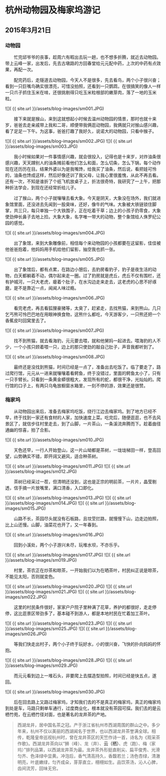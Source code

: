 杭州动物园及梅家坞游记
=======================
2015年3月21日
-----------------------

### 动物园

　　忙完邱爷爷的丧事，趁周六有暇出去玩一趟，也不想多折腾，就近去动物园。带上云峰一家，出发后，先去古墩路的方回春堂给元元配中药，上次的中药有点效果，再配一次。

　　配完药后，走隧道去动物园，今天人不是很多，先去看鸟，两个小子很兴奋；看到一只巨嘴鸟确实很漂亮，可惜没拍照，还看到一只鹦鹉，在很搞笑的像人一样一只爪子抓住玉米在啃，还很挑剔得只吃玉米粒根部的嫩芽肉，落了一地的玉米粒。

![]( {{ site.url }}/assets/blog-images/sm001.JPG)

　　接下来就是猴山，来到这就想起小时候去温州动物园的情景，那时也就十来岁，爸爸去走亲戚带上我和二哥，顺便带我俩逛动物园，我俩就只对猴山感兴趣，看了足足一下午。为这事，爸爸打趣了我好久，说诺大的动物园，只看中猴子。

![]( {{ site.url }}/assets/blog-images/sm002.JPG)
![]( {{ site.url }}/assets/blog-images/sm003.JPG)

　　我小时候如果对一件事情感兴趣，就会很投入，记得也是十来岁，对炸油条很感兴趣，天天蹲别人的油条摊前看他们怎么和面，怎么切条，怎么下锅，每个动作现在还历历在目。结果外婆以为是我嘴馋，给我买了油条，然后说，看把娃可怜的，油条也馋成这样，然后好像还训了我父母，让我心里很羞愧，从此不再去看。还有一次，不知是谁折了个纸飞机放桌子上，折法很奇特，我研究了一上午，把那种折法学会，到现在还经常折给儿子。

　　过了猴山，两个小子就嚷嚷去看大象。今天是阴天，大象没在场外，我们就进象馆里面，还没进去先闻到一股臭味，还好，像牛的气味。大象被大铁链锁住脚掌，共三只，每只单独一个大铁围子，正在吃着干草；边上的小孩子扔零食，大象使劲伸长鼻子去地上捡。大象大象，名字唯一带大的动物，整个象馆给人侏罗纪公园的感觉。

![]( {{ site.url }}/assets/blog-images/sm004.JPG)

　　出了象馆，来到大象雕像前，相信每个来动物园的小孩都要在这留影，佳佳被他爸爸抱着，他妈妈用手机给他们留影，抽空我也抓一张。

![]( {{ site.url }}/assets/blog-images/sm005.JPG)

　　出了象馆后，都有点累，在路边小憩后，去豹房看豹子，豹子是夜生活的动物，白天都躺着不动，偶尔起来走一圈。过了豹房就是虎丘，虎丘不仅有围栏，还有护城河，一只大老虎，瘪着个肚子，在水沟边走来走去，这老虎的心思不好琢磨，是不是靠近一点，闻闻人味过瘾。

![]( {{ site.url }}/assets/blog-images/sm006.JPG)

　　看完老虎，再去看狐狸豪猪等，太臭了，赶紧走，去找熊猫，来到熊山。几只乞丐熊可怜巴巴地在用眼神换食物，这熊什么都吃，今天游客少，一只熊还把一个香蕉皮叼回窝里去了。

![]( {{ site.url }}/assets/blog-images/sm007.JPG)

　　找不到熊猫，就去看海豹，元元要去喂，就和他舅妈一起进去。喂海豹的人不少，一个小孩只顾着喂一只，边上的那只使劲的敲自己肚子，声音我都听到了。

![]( {{ site.url }}/assets/blog-images/sm008.JPG)

　　最终还是没找到熊猫，时间已经是一点了，准备出去吃饭了。临了要走了，路过爬行馆，元元从一进来就嚷嚷着看鳄鱼，终于没错过，里面的鳄鱼太小了，只有一只手臂长。只看到一条黄金蟒很粗大，发现所有的蛇，都很干净，光灿灿的。爬行馆的口子上，有两只乌龟放橱窗水箱里，一刻不停的游，效果还是很赞。

### 梅家坞
　　从动物园出来后，准备去梅家坞吃饭，绕行江边去梅家坞。到了地方已经不早，终于找到一家还有食材的人家，加快速度上菜。吃完后，随便逛逛，也不去风景区了，就信步往村里走去，到了山脚，一片茶山，一条溪流奔腾而下。趁着曲径通幽的惊喜，拍了合影。

![]( {{ site.url }}/assets/blog-images/sm010.JPG)

　　天色还早，一行人开始登山，这一片山坳都是茶树，一垅垅梯田一样，登高回望，山势确实不错，即开阔又避风，适合种茶树。

![]( {{ site.url }}/assets/blog-images/sm011.JPG)
![]( {{ site.url }}/assets/blog-images/sm012.JPG)

　　茶树已经采过一茬，但清明还没到，这也是正宗的明前茶，一片片，晶莹剔透，信手摘一片放嘴里，满口清香，入口即化。

![]( {{ site.url }}/assets/blog-images/sm013.JPG)
![]( {{ site.url }}/assets/blog-images/sm014.JPG)
![]( {{ site.url }}/assets/blog-images/sm015.JPG)

　　山路不长，茶园尽头就没有石板路，且坟茔拦路，就慢慢下山，边走边拍照，比上山还慢。山脚，油菜花也开了，又一年春到。

![]( {{ site.url }}/assets/blog-images/sm016.JPG)

　　回到小溪处，两个小子游兴未尽，玩堆水坝，不亦乐乎。

![]( {{ site.url }}/assets/blog-images/sm017.JPG)
![]( {{ site.url }}/assets/blog-images/sm019.JPG)

　　村里，茶农正在炒茶和晾茶，一开始我们以为在晒茶叶，村民纠正说是晾茶，不能见太阳，否则就变色。

![]( {{ site.url }}/assets/blog-images/sm020.JPG)
![]( {{ site.url }}/assets/blog-images/sm021.JPG)
![]( {{ site.url }}/assets/blog-images/sm022.JPG)

　　这里的村民条件很好，家家户户院子里种满了花草，养护的都很好，走走停停，这比逛景区带劲多了，基本碰不到游人，都是本地村民在忙着加工茶叶。

![]( {{ site.url }}/assets/blog-images/sm023.JPG)
![]( {{ site.url }}/assets/blog-images/sm025.JPG)
![]( {{ site.url }}/assets/blog-images/sm026.JPG)

　　等我们快走出村子，两个小子终于玩好水，小的很兴奋，飞快的扑向妈妈的怀抱。

![]( {{ site.url }}/assets/blog-images/sm028.JPG)
![]( {{ site.url }}/assets/blog-images/sm029.JPG)

　　而元元看到边上一堆石头，非要爬上去摆造型拍照，时间已经是快五点，遂回。

![]( {{ site.url }}/assets/blog-images/sm030.JPG)

　　后在回去路上又路过梅家坞，才知我们去的不是真正的梅家坞，真正的梅家坞到处是车，马路只剩单车通行，过度商业化，根本就没有茶园可探。我们去的是云栖竹苑，在云栖竹径对面，也是著名的龙井茶的产地。

>西湖龙井，居中国名茶之冠。产于浙江省杭州市西湖周围的群山之中。多少年来，杭州不仅以美丽的西湖闻名于世界，也以西湖龙井茶誉满全球。相传，乾隆皇帝巡视杭州时，曾在龙井茶区的天竺作诗一首，诗名为《观采茶作歌》。西湖龙井茶向以“狮（峰）、龙（井）、**云（栖）**、虎（跑）、梅（家坞）”排列品第，以西湖龙井茶为最。龙井茶外形挺直削尖、扁平俊秀、光滑匀齐、色泽绿中显黄。冲泡后，香气清高持久，香馥若兰；汤色杏绿，清澈明亮，叶底嫩绿，匀齐成朵，芽芽直立，栩栩如生。品饮茶汤，沁人心脾，齿间流芳，回味无穷。
